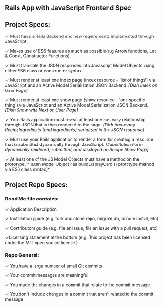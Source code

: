 ## Rails App with JavaScript Frontend Spec
## Project Specs:

&#10003; Must have a Rails Backend and new requirements implemented through JavaScript.

&#10003; Makes use of ES6 features as much as possible(e.g Arrow functions, Let & Const, Constructor Functions)

&#10003; Must translate the JSON responses into Javascript Model Objects using either ES6 class or constructor syntax.

&#10003; Must render at least one index page (index resource - 'list of things') via JavaScript and an Active Model Serialization JSON Backend. *[Dish Index on User Page]*

&#10003; Must render at least one show page (show resource - 'one specific thing') via JavaScript and an Active Model Serialization JSON Backend. *[Dish Show with Next on User Page]*

&#10003; Your Rails application must reveal at least one `has-many` relationship through JSON that is then rendered to the page. *[Dish has-many RecipeIngredients (and Ingredients) serialized in the JSON response]*

&#10003; Must use your Rails application to render a form for creating a resource that is submitted dynamically through JavaScript. *[Substitution Form dynamically rendered, submitted, and displayed on Recipe Show Page]*

&#10003; At least one of the JS Model Objects must have a method on the prototype. * [Dish Model Object has buildDisplayCard () prototype method via ES6 class syntax]*

## Project Repo Specs:
 ### Read Me file contains:

&#10003; Application Description

&#10003; Installation guide (e.g. fork and clone repo, migrate db, bundle install, etc)

&#10003; Contributors guide (e.g. file an issue, file an issue with a pull request, etc)

&#10003;Licensing statement at the bottom (e.g. This project has been licensed under the MIT open source license.)

### Repo General:

&#10003; You have a large number of small Git commits

&#10003; Your commit messages are meaningful

&#10003; You made the changes in a commit that relate to the commit message

&#10003; You don't include changes in a commit that aren't related to the commit message

